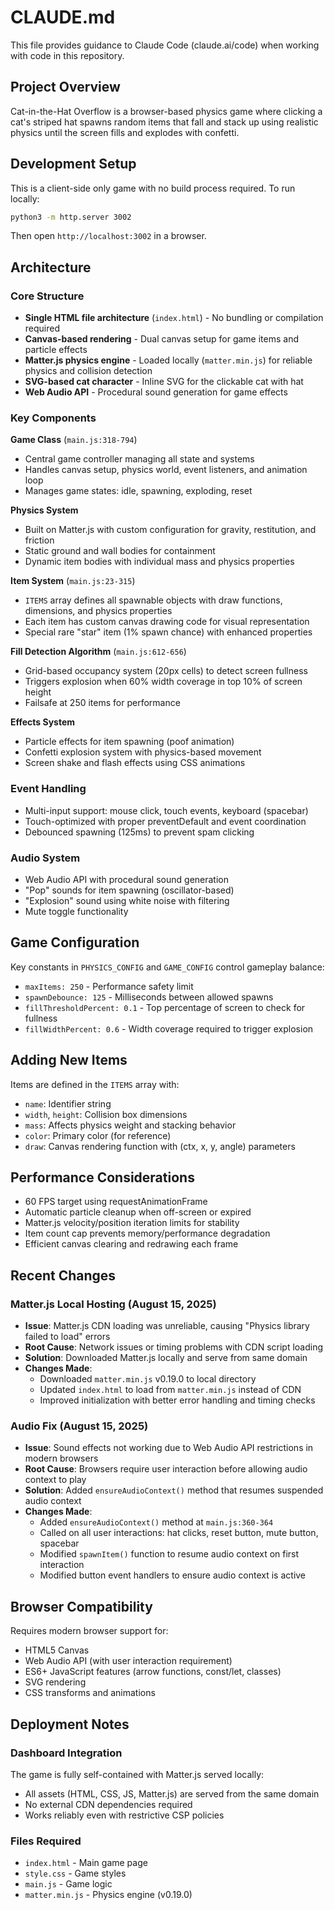 # CLAUDE.md

This file provides guidance to Claude Code (claude.ai/code) when working with code in this repository.

## Project Overview

Cat-in-the-Hat Overflow is a browser-based physics game where clicking a cat's striped hat spawns random items that fall and stack up using realistic physics until the screen fills and explodes with confetti.

## Development Setup

This is a client-side only game with no build process required. To run locally:

```bash
python3 -m http.server 3002
```

Then open `http://localhost:3002` in a browser.

## Architecture

### Core Structure
- **Single HTML file architecture** (`index.html`) - No bundling or compilation required
- **Canvas-based rendering** - Dual canvas setup for game items and particle effects
- **Matter.js physics engine** - Loaded locally (`matter.min.js`) for reliable physics and collision detection
- **SVG-based cat character** - Inline SVG for the clickable cat with hat
- **Web Audio API** - Procedural sound generation for game effects

### Key Components

**Game Class** (`main.js:318-794`)
- Central game controller managing all state and systems
- Handles canvas setup, physics world, event listeners, and animation loop
- Manages game states: idle, spawning, exploding, reset

**Physics System**
- Built on Matter.js with custom configuration for gravity, restitution, and friction
- Static ground and wall bodies for containment
- Dynamic item bodies with individual mass and physics properties

**Item System** (`main.js:23-315`)
- `ITEMS` array defines all spawnable objects with draw functions, dimensions, and physics properties
- Each item has custom canvas drawing code for visual representation
- Special rare "star" item (1% spawn chance) with enhanced properties

**Fill Detection Algorithm** (`main.js:612-656`)
- Grid-based occupancy system (20px cells) to detect screen fullness
- Triggers explosion when 60% width coverage in top 10% of screen height
- Failsafe at 250 items for performance

**Effects System**
- Particle effects for item spawning (poof animation)
- Confetti explosion system with physics-based movement
- Screen shake and flash effects using CSS animations

### Event Handling
- Multi-input support: mouse click, touch events, keyboard (spacebar)
- Touch-optimized with proper preventDefault and event coordination
- Debounced spawning (125ms) to prevent spam clicking

### Audio System
- Web Audio API with procedural sound generation
- "Pop" sounds for item spawning (oscillator-based)
- "Explosion" sound using white noise with filtering
- Mute toggle functionality

## Game Configuration

Key constants in `PHYSICS_CONFIG` and `GAME_CONFIG` control gameplay balance:
- `maxItems: 250` - Performance safety limit
- `spawnDebounce: 125` - Milliseconds between allowed spawns
- `fillThresholdPercent: 0.1` - Top percentage of screen to check for fullness
- `fillWidthPercent: 0.6` - Width coverage required to trigger explosion

## Adding New Items

Items are defined in the `ITEMS` array with:
- `name`: Identifier string
- `width`, `height`: Collision box dimensions
- `mass`: Affects physics weight and stacking behavior
- `color`: Primary color (for reference)
- `draw`: Canvas rendering function with (ctx, x, y, angle) parameters

## Performance Considerations

- 60 FPS target using requestAnimationFrame
- Automatic particle cleanup when off-screen or expired
- Matter.js velocity/position iteration limits for stability
- Item count cap prevents memory/performance degradation
- Efficient canvas clearing and redrawing each frame

## Recent Changes

### Matter.js Local Hosting (August 15, 2025)
- **Issue**: Matter.js CDN loading was unreliable, causing "Physics library failed to load" errors
- **Root Cause**: Network issues or timing problems with CDN script loading
- **Solution**: Downloaded Matter.js locally and serve from same domain
- **Changes Made**:
  - Downloaded `matter.min.js` v0.19.0 to local directory
  - Updated `index.html` to load from `matter.min.js` instead of CDN
  - Improved initialization with better error handling and timing checks

### Audio Fix (August 15, 2025)
- **Issue**: Sound effects not working due to Web Audio API restrictions in modern browsers
- **Root Cause**: Browsers require user interaction before allowing audio context to play
- **Solution**: Added `ensureAudioContext()` method that resumes suspended audio context
- **Changes Made**:
  - Added `ensureAudioContext()` method at `main.js:360-364`
  - Called on all user interactions: hat clicks, reset button, mute button, spacebar
  - Modified `spawnItem()` function to resume audio context on first interaction
  - Modified button event handlers to ensure audio context is active

## Browser Compatibility

Requires modern browser support for:
- HTML5 Canvas
- Web Audio API (with user interaction requirement)
- ES6+ JavaScript features (arrow functions, const/let, classes)
- SVG rendering
- CSS transforms and animations

## Deployment Notes

### Dashboard Integration
The game is fully self-contained with Matter.js served locally:
- All assets (HTML, CSS, JS, Matter.js) are served from the same domain
- No external CDN dependencies required
- Works reliably even with restrictive CSP policies

### Files Required
- `index.html` - Main game page
- `style.css` - Game styles
- `main.js` - Game logic
- `matter.min.js` - Physics engine (v0.19.0)